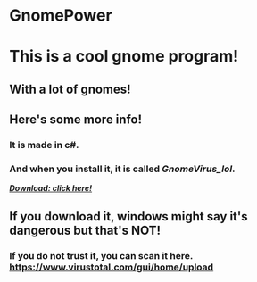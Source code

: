 # GnomePower

# This is a cool gnome program!

## With a lot of gnomes!

## Here's some more info!
### It is made in c#.
### And when you install it, it is called ***GnomeVirus_lol***.

[***Download: click here!***](https://github.com/SuperPieter/GnomePower/blob/master/Gnome_setup.exe?raw=true)


## If you download it, windows might say it's dangerous but that's **NOT**!
### If you do not trust it, you can scan it here. https://www.virustotal.com/gui/home/upload
